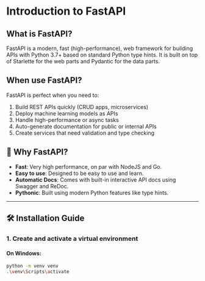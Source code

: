 # Introduction to FastAPI

## What is FastAPI?
FastAPI is a modern, fast (high-performance), web framework for building APIs with Python 3.7+ based on standard Python type hints. It is built on top of Starlette for the web parts and Pydantic for the data parts.

## When use FastAPI?
FastAPI is perfect when you need to:
1. Build REST APIs quickly (CRUD apps, microservices)
2. Deploy machine learning models as APIs
3. Handle high-performance or async tasks
4. Auto-generate documentation for public or internal APIs
5. Create services that need validation and type checking

## 🚀 Why FastAPI?

- **Fast**: Very high performance, on par with NodeJS and Go.
- **Easy to use**: Designed to be easy to use and learn.
- **Automatic Docs**: Comes with built-in interactive API docs using Swagger and ReDoc.
- **Pythonic**: Built using modern Python features like type hints.

---

## 🛠️ Installation Guide

### 1. Create and activate a virtual environment

#### On Windows:
```bash
python -m venv venv
.\venv\Scripts\activate